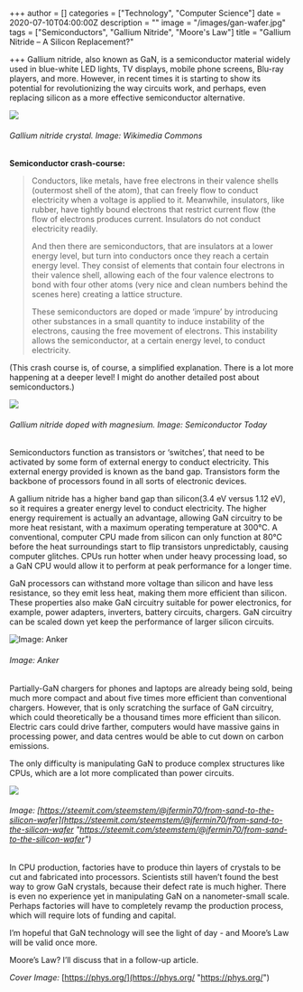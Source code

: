 +++
author = []
categories = ["Technology", "Computer Science"]
date = 2020-07-10T04:00:00Z
description = ""
image = "/images/gan-wafer.jpg"
tags = ["Semiconductors", "Gallium Nitride", "Moore's Law"]
title = "Gallium Nitride – A Silicon Replacement?"

+++
Gallium nitride, also known as GaN, is a semiconductor material widely used in blue-white LED lights, TV displays, mobile phone screens, Blu-ray players, and more. However, in recent times it is starting to show its potential for revolutionizing the way circuits work, and perhaps, even replacing silicon as a more effective semiconductor alternative.

![](/images/crystal-gan.jpg)

###### Gallium nitride crystal. Image: Wikimedia Commons

**Semiconductor crash-course:**

> Conductors, like metals, have free electrons in their valence shells (outermost shell of the atom), that can freely flow to conduct electricity when a voltage is applied to it. Meanwhile, insulators, like rubber, have tightly bound electrons that restrict current flow (the flow of electrons produces current. Insulators do not conduct electricity readily.
>
> And then there are semiconductors, that are insulators at a lower energy level, but turn into conductors once they reach a certain energy level. They consist of elements that contain four electrons in their valence shell, allowing each of the four valence electrons to bond with four other atoms (very nice and clean numbers behind the scenes here) creating a lattice structure.
>
> These semiconductors are doped or made ‘impure’ by introducing other substances in a small quantity to induce instability of the electrons, causing the free movement of electrons. This instability allows the semiconductor, at a certain energy level, to conduct electricity.

(This crash course is, of course, a simplified explanation. There is a lot more happening at a deeper level! I might do another detailed post about semiconductors.)

![](/images/gandoping.gif)

###### Gallium nitride doped with magnesium. Image: Semiconductor Today

Semiconductors function as transistors or ‘switches’, that need to be activated by some form of external energy to conduct electricity. This external energy provided is known as the band gap. Transistors form the backbone of processors found in all sorts of electronic devices.

A gallium nitride has a higher band gap than silicon(3.4 eV versus 1.12 eV), so it requires a greater energy level to conduct electricity. The higher energy requirement is actually an advantage, allowing GaN circuitry to be more heat resistant, with a maximum operating temperature at 300°C. A conventional, computer CPU made from silicon can only function at 80°C before the heat surroundings start to flip transistors unpredictably, causing computer glitches. CPUs run hotter when under heavy processing load, so a GaN CPU would allow it to perform at peak performance for a longer time.

GaN processors can withstand more voltage than silicon and have less resistance, so they emit less heat, making them more efficient than silicon. These properties also make GaN circuitry suitable for power electronics, for example, power adapters, inverters, battery circuits, chargers. GaN circuitry can be scaled down yet keep the performance of larger silicon circuits.

![](/images/anker_charger.jpg "Image: Anker")

###### Image: Anker

Partially-GaN chargers for phones and laptops are already being sold, being much more compact and about five times more efficient than conventional chargers. However, that is only scratching the surface of GaN circuitry, which could theoretically be a thousand times more efficient than silicon. Electric cars could drive farther, computers would have massive gains in processing power, and data centres would be able to cut down on carbon emissions.

The only difficulty is manipulating GaN to produce complex structures like CPUs, which are a lot more complicated than power circuits.

![](/images/google-images.jpg)

###### Image: [https://steemit.com/steemstem/@jfermin70/from-sand-to-the-silicon-wafer](https://steemit.com/steemstem/@jfermin70/from-sand-to-the-silicon-wafer "https://steemit.com/steemstem/@jfermin70/from-sand-to-the-silicon-wafer")

In CPU production, factories have to produce thin layers of crystals to be cut and fabricated into processors. Scientists still haven’t found the best way to grow GaN crystals, because their defect rate is much higher. There is even no experience yet in manipulating GaN on a nanometer-small scale. Perhaps factories will have to completely revamp the production process, which will require lots of funding and capital.

I’m hopeful that GaN technology will see the light of day - and Moore’s Law will be valid once more.

Moore’s Law? I’ll discuss that in a follow-up article.

_Cover Image:_ [https://phys.org/](https://phys.org/ "https://phys.org/")